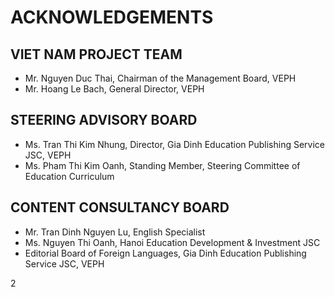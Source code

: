 # ACKNOWLEDGEMENTS

## VIET NAM PROJECT TEAM
- Mr. Nguyen Duc Thai, Chairman of the Management Board, VEPH
- Mr. Hoang Le Bach, General Director, VEPH

## STEERING ADVISORY BOARD
- Ms. Tran Thi Kim Nhung, Director, Gia Dinh Education Publishing Service JSC, VEPH
- Ms. Pham Thi Kim Oanh, Standing Member, Steering Committee of Education Curriculum

## CONTENT CONSULTANCY BOARD
- Mr. Tran Dinh Nguyen Lu, English Specialist
- Ms. Nguyen Thi Oanh, Hanoi Education Development & Investment JSC
- Editorial Board of Foreign Languages, Gia Dinh Education Publishing Service JSC, VEPH

2